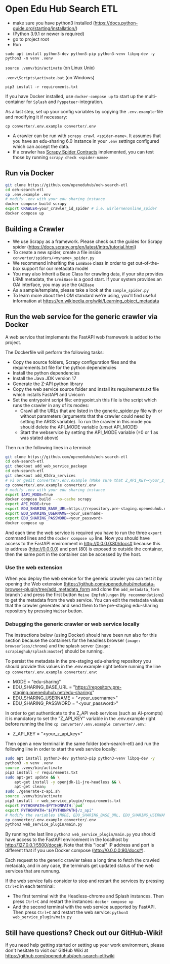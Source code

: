 # Open Edu Hub Search ETL

- make sure you have python3 installed (<https://docs.python-guide.org/starting/installation/>)
- (Python 3.9.1 or newer is required)
- go to project root
- Run
```
sudo apt install python3-dev python3-pip python3-venv libpq-dev -y
python3 -m venv .venv
```

`source .venv/bin/activate` (on Linux Unix)

`.venv\Scripts\activate.bat` (on Windows)

`pip3 install -r requirements.txt`

If you have Docker installed, use `docker-compose up` to start up the multi-container for `Splash` and `Pyppeteer`-integration. 

As a last step, set up your config variables by copying the `.env.example`-file and modifying it if necessary: 

`cp converter/.env.example converter/.env`

- A crawler can be run with `scrapy crawl <spider-name>`. It assumes that you have an edu-sharing 6.0 instance in your `.env` settings configured which can accept the data.
- If a crawler has [Scrapy Spider Contracts](https://docs.scrapy.org/en/latest/topics/contracts.html#spiders-contracts) implemented, you can test those by running `scrapy check <spider-name>`


## Run via Docker
```bash
git clone https://github.com/openeduhub/oeh-search-etl
cd oeh-search-etl
cp .env.example .env
# modify .env with your edu sharing instance
docker compose build scrapy
export CRAWLER=your_crawler_id_spider # i.e. wirlernenonline_spider
docker compose up
```

## Building a Crawler

- We use Scrapy as a framework. Please check out the guides for Scrapy spider (https://docs.scrapy.org/en/latest/intro/tutorial.html)
- To create a new spider, create a file inside `converter/spiders/<myname>_spider.py`
- We recommend inheriting the `LomBase` class in order to get out-of-the-box support for our metadata model
- You may also Inherit a Base Class for crawling data, if your site provides LRMI metadata, the `LrmiBase` is a good start. If your system provides an OAI interface, you may use the `OAIBase`
- As a sample/template, please take a look at the `sample_spider.py`
- To learn more about the LOM standard we're using, you'll find useful information at https://en.wikipedia.org/wiki/Learning_object_metadata

## Run the web service for the generic crawler via Docker

A web service that implements the FastAPI web framework is added to the project.

The Dockerfile will perform the following tasks:
- Copy the source folders, Scrapy configuration files and the requirements.txt file for the python dependencies
- Install the python dependencies
- Install the Java JDK version 17 
- Generate the Z-API python library
- Copy the web service source folder and install its requirements.txt file which installs FastAPI and Uvicorn
- Set the entrypoint script file: entrypoint.sh this file is the script which runs the crawler in any of its modes:
    - Crawl all the URLs that are listed in the generic_spider.py file with or without parameters (arguments that the crawler could need by setting the ARGS variable). To run the crawler in this mode you should delete the API_MODE variable (unset API_MODE)
    - Start the webservice by setting the API_MODE variable (=0 or 1 as was stated above)


Then run the following lines in a terminal:

```bash
git clone https://github.com/openeduhub/oeh-search-etl
cd oeh-search-etl
git checkout add_web_service_package
cd oeh-search-etl
git checkout add_KIdra_services
# vi or gedit converter/.env.example (Make sure that Z_API_KEY=<your_z_api_key> and MODE = "edu-sharing" variables are set in converter/.env.example)
cp converter/.env.example converter/.env
# modify .env with your edu sharing instance
export $API_MODE=True
docker compose build --no-cache scrapy
export API_MODE=true
export EDU_SHARING_BASE_URL=https://repository.pre-staging.openeduhub.net/edu-sharing/
export EDU_SHARING_USERNAME=<your_username>
export EDU_SHARING_PASSWORD=<your_password>
docker compose up

```
And each time the web service is required you have to run the three `export` command lines and the `docker compose up` line. Now you should have access to the FastAPI environment in http://0.0.0.0:80/docs# because this ip address (http://0.0.0.0) and port (80) is exposed to outside the container, then the same port in the container can be accessed by the host.

### Use the web extension

When you deploy the web service for the generic crawler you can test it by opening the Web extension (https://github.com/openeduhub/metadata-browser-plugin/tree/add_metadata_form and clone the `add_metadata_form` branch ) and press the first button `Meine Empfehlungen` (`My recommendations`) to get the metadata from the web service. You can edit the metadata values that the crawler generates and send them to the pre-staging edu-sharing repository by pressing `Weiter` button.


### Debugging the generic crawler or web service locally

The instructions below (using Docker) should have been run also for this section because the containers for the headless browser (`image: browserless/chrome`) and the splash server (`image: scrapinghub/splash:master`) should be running.

To persist the metadata in the pre-staging edu-sharing repository you should provide this values in the .env.example right before running the line `cp converter/.env.example converter/.env`:
- MODE = "edu-sharing"
- EDU_SHARING_BASE_URL = "https://repository.pre-staging.openeduhub.net/edu-sharing/"
- EDU_SHARING_USERNAME = "<your_username>"
- EDU_SHARING_PASSWORD = "<your_password>"

In order to get authenticate to the Z_API web services (such as AI-prompts) it is mandatory to set the "Z_API_KEY" variable in the .env.example right before running the line `cp converter/.env.example converter/.env`:
- Z_API_KEY = "<your_z_api_key>"

Then open a new terminal in the same folder (oeh-search-etl) and run the following line in order to start the web service locally:
```bash
sudo apt install python3-dev python3-pip python3-venv libpq-dev -y
python3 -m venv .venv
source .venv/bin/activate
pip3 install -r requirements.txt
sudo apt-get update && \
    apt-get install -y openjdk-11-jre-headless && \
    apt-get clean;
sudo ./generate-z-api.sh
source .venv/bin/activate
pip3 install -r web_service_plugin/requirements.txt
export PYTHONPATH=$PYTHONPATH:`pwd`
export PYTHONPATH="${PYTHONPATH}/z_api"
# Modify the variables (MODE, EDU_SHARING_BASE_URL, EDU_SHARING_USERNAME, EDU_SHARING_PASSWORD) in converter/.env.example as is shown above
cp converter/.env.example converter/.env
python3 web_service_plugin/main.py
```

By running the last line `python3 web_service_plugin/main.py` you should have access to the FastAPI environment in the localhost by http://127.0.0.1:5500/docs#. Note that this "local" IP address and port is different that if you use Docker compose (http://0.0.0.0:80/docs#).

Each request to the generic crawler takes a long time to fetch the crawled metadata, and in any case, the terminals get updated status of the web services that are runnung.

If the web service fails consider to stop and restart the services by pressing `Ctrl+C` in each terminal:
- The first terminal with the Headless-chrome and Splash instances. Then press `Ctrl+C` and restart the instances: `docker compose up`
- And the second terminal with the web service supported by FastAPI. Then press `Ctrl+C` and restart the web service: `python3 web_service_plugin/main.py`


## Still have questions? Check out our GitHub-Wiki!
If you need help getting started or setting up your work environment, please don't hesitate to visit our GitHub Wiki at https://github.com/openeduhub/oeh-search-etl/wiki
